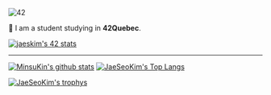 ![42](https://badgen.net/badge/Born2Code/minkim/yellow?cache=86400&icon=https://meta.intra.42.fr/assets/42_logo-7dfc9110a5319a308863b96bda33cea995046d1731cebb735e41b16255106c12.svg)

🌱 I am a student studying in **42Quebec**.

[![jaeskim's 42 stats](https://badge42.herokuapp.com/api/stats/minkim)](https://github.com/JaeSeoKim/badge42)

---

[![MinsuKin's github stats](https://github-readme-stats.vercel.app/api?username=MinsuKin&bg_color=7f7fd5,86a8e7,91eac9&title_color=fff&text_color=fff)](https://github.com/anuraghazra/github-readme-stats)
[![JaeSeoKim's Top Langs](https://github-readme-stats.vercel.app/api/top-langs/?username=JaeSeoKim&layout=compact&bg_color=7f7fd5,86a8e7,91eac9&title_color=fff&text_color=fff)](https://github.com/anuraghazra/github-readme-stats)

[![JaeSeoKim's trophys](https://github-profile-trophy.vercel.app/?username=JaeSeoKim&no-bg=true&column=7&theme=onedark)](https://github.com/ryo-ma/github-profile-trophy)
